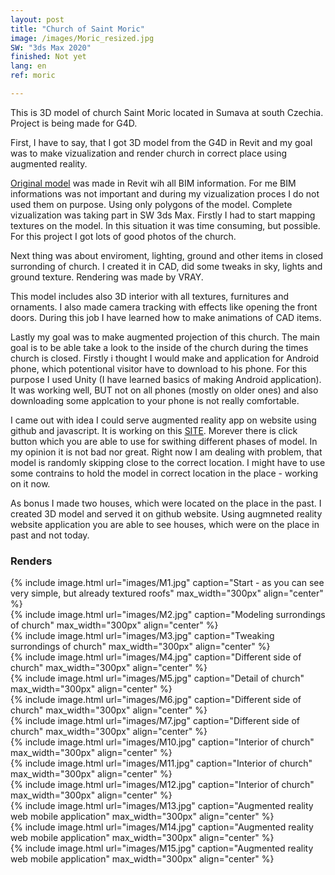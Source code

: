 ```yaml
---
layout: post
title: "Church of Saint Moric"
image: /images/Moric_resized.jpg
SW: "3ds Max 2020"
finished: Not yet
lang: en
ref: moric

---
```



This is 3D model of church Saint Moric located in Sumava at south Czechia. Project is being made for G4D.

First, I have to say, that I got 3D model from the G4D in Revit and my goal was to make vizualization and render church in correct place using augmented reality.

[Original model](https://myhub.autodesk360.com/ue2a46f28/g/shares/SH919a0QTf3c32634dcf9220b99a011d2571?fbclid=IwAR2jE7ycaLDM8OqquhtSV_9YNHdYd2qmUKgAStIRJ8iL8kjGzvYezOy0qQs) was made in Revit wih all BIM information. For me BIM informations was not important and during my vizualization proces I do not used them on purpose. Using only polygons of the model. Complete vizualization was taking part in SW 3ds Max. Firstly I had to start mapping textures on the model. In this situation it was time consuming, but possible. For this project I got lots of good photos of the church.

Next thing was about enviroment, lighting, ground and other items in closed surronding of church. I created it in CAD, did some tweaks in sky, lights and ground texture. Rendering was made by VRAY.

This model includes also 3D interior with all textures, furnitures and ornaments. I also made camera tracking with effects like opening the front doors. During this job I have learned how to make animations of CAD items.

Lastly my goal was to make augmented projection of this church. The main goal is to be able take a look to the inside of the church during the times church is closed. Firstly i thought I would make and application for Android phone, which potentional visitor have to download to his phone. For this purpose I used Unity (I have learned basics of making Android application). It was working well, BUT not on all phones (mostly on older ones) and also downloading some applcation to your phone is not really comfortable.

I came out with idea I could serve augmented reality app on website using github and javascript. It is working on this [SITE](https://xmaceska.github.io/ARTEST/). Morever there is click button which you are able to use for swithing different phases of model. In my opinion it is not bad nor great. Right now I am dealing with problem, that model is randomly skipping close to the correct location. I might have to use some contrains to hold the model in correct location in the place - working on it now.

As bonus I made two houses, which were located on the place in the past. I created 3D model and served it on github website. Using augmneted reality website application you are able to see houses, which were on the place in past and not today. 

<h3> Renders </h3>
{% include image.html url="images/M1.jpg" caption="Start - as you can see very simple, but already textured roofs" max_width="300px" align="center" %}
<br>
{% include image.html url="images/M2.jpg" caption="Modeling surrondings of church" max_width="300px" align="center" %}
<br>
{% include image.html url="images/M3.jpg" caption="Tweaking surrondings of church" max_width="300px" align="center" %}
<br>
{% include image.html url="images/M4.jpg" caption="Different side of church" max_width="300px" align="center" %}
<br>
{% include image.html url="images/M5.jpg" caption="Detail of church" max_width="300px" align="center" %}
<br>
{% include image.html url="images/M6.jpg" caption="Different side of church" max_width="300px" align="center" %}
<br>
{% include image.html url="images/M7.jpg" caption="Different side of church" max_width="300px" align="center" %}
<br>
{% include image.html url="images/M10.jpg" caption="Interior of church" max_width="300px" align="center" %}
<br>
{% include image.html url="images/M11.jpg" caption="Interior of church" max_width="300px" align="center" %}
<br>
{% include image.html url="images/M12.jpg" caption="Interior of church" max_width="300px" align="center" %}
<br>
{% include image.html url="images/M13.jpg" caption="Augmented reality web mobile application" max_width="300px" align="center" %}
<br>
{% include image.html url="images/M14.jpg" caption="Augmented reality web mobile application" max_width="300px" align="center" %}
<br>
{% include image.html url="images/M15.jpg" caption="Augmented reality web mobile application" max_width="300px" align="center" %}
<br>